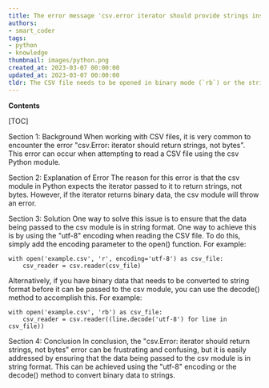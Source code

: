 ```yaml
---
title: The error message 'csv.error iterator should provide strings instead of bytes' should be rephrased
authors:
- smart_coder
tags:
- python
- knowledge
thumbnail: images/python.png
created_at: 2023-03-07 00:00:00
updated_at: 2023-03-07 00:00:00
tldr: The CSV file needs to be opened in binary mode (`rb`) or the strings should be decoded from bytes.
---
```


**Contents**

[TOC]

Section 1: Background
When working with CSV files, it is very common to encounter the error "csv.Error: iterator should return strings, not bytes". This error can occur when attempting to read a CSV file using the csv Python module. 

Section 2: Explanation of Error
The reason for this error is that the csv module in Python expects the iterator passed to it to return strings, not bytes. However, if the iterator returns binary data, the csv module will throw an error. 

Section 3: Solution
One way to solve this issue is to ensure that the data being passed to the csv module is in string format. One way to achieve this is by using the "utf-8" encoding when reading the CSV file. To do this, simply add the encoding parameter to the open() function. For example:

```
with open('example.csv', 'r', encoding='utf-8') as csv_file:
    csv_reader = csv.reader(csv_file)
```

Alternatively, if you have binary data that needs to be converted to string format before it can be passed to the csv module, you can use the decode() method to accomplish this. For example:

```
with open('example.csv', 'rb') as csv_file:
    csv_reader = csv.reader((line.decode('utf-8') for line in csv_file))
```

Section 4: Conclusion
In conclusion, the "csv.Error: iterator should return strings, not bytes" error can be frustrating and confusing, but it is easily addressed by ensuring that the data being passed to the csv module is in string format. This can be achieved using the "utf-8" encoding or the decode() method to convert binary data to strings.
